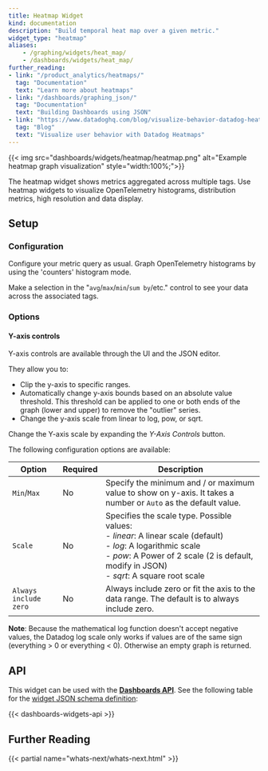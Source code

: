 ```yaml
---
title: Heatmap Widget
kind: documentation
description: "Build temporal heat map over a given metric."
widget_type: "heatmap"
aliases:
    - /graphing/widgets/heat_map/
    - /dashboards/widgets/heat_map/
further_reading:
- link: "/product_analytics/heatmaps/"
  tag: "Documentation"
  text: "Learn more about heatmaps"
- link: "/dashboards/graphing_json/"
  tag: "Documentation"
  text: "Building Dashboards using JSON"
- link: "https://www.datadoghq.com/blog/visualize-behavior-datadog-heatmaps/"
  tag: "Blog"
  text: "Visualize user behavior with Datadog Heatmaps"
---
```


{{< img src="dashboards/widgets/heatmap/heatmap.png" alt="Example heatmap graph visualization" style="width:100%;">}}

The heatmap widget shows metrics aggregated across multiple tags. Use heatmap widgets to visualize OpenTelemetry histograms, distribution metrics, high resolution and data display.

## Setup

### Configuration

Configure your metric query as usual. Graph OpenTelemetry histograms by using the 'counters' histogram mode.

Make a selection in the "`avg`/`max`/`min`/`sum by`/etc." control to see your data across the associated tags.

### Options

#### Y-axis controls

Y-axis controls are available through the UI and the JSON editor.

They allow you to:

* Clip the y-axis to specific ranges.
* Automatically change y-axis bounds based on an absolute value threshold. This threshold can be applied to one or both ends of the graph (lower and upper) to remove the "outlier" series.
* Change the y-axis scale from linear to log, pow, or sqrt.

Change the Y-axis scale by expanding the *Y-Axis Controls* button.

The following configuration options are available:

| Option                | Required | Description                                                                                                                                                                                                       |
|-----------------------|----------|-------------------------------------------------------------------------------------------------------------------------------------------------------------------------------------------------------------------|
| `Min`/`Max`           | No       | Specify the minimum and / or maximum value to show on y-axis. It takes a number or `Auto` as the default value.                                                                                                   |
| `Scale`               | No       | Specifies the scale type. Possible values:<br>- *linear*: A linear scale (default)<br>- *log*: A logarithmic scale<br>- *pow*: A Power of 2 scale (2 is default, modify in JSON)<br>- *sqrt*: A square root scale |
| `Always include zero` | No       | Always include zero or fit the axis to the data range. The default is to always include zero.                                                                                                                     |

**Note**: Because the mathematical log function doesn't accept negative values, the Datadog log scale only works if values are of the same sign (everything > 0 or everything < 0). Otherwise an empty graph is returned.

## API

This widget can be used with the **[Dashboards API][2]**. See the following table for the [widget JSON schema definition][3]:

{{< dashboards-widgets-api >}}

## Further Reading

{{< partial name="whats-next/whats-next.html" >}}

[1]: /events/explorer/#search-syntax
[2]: /api/latest/dashboards/
[3]: /dashboards/graphing_json/widget_json/

